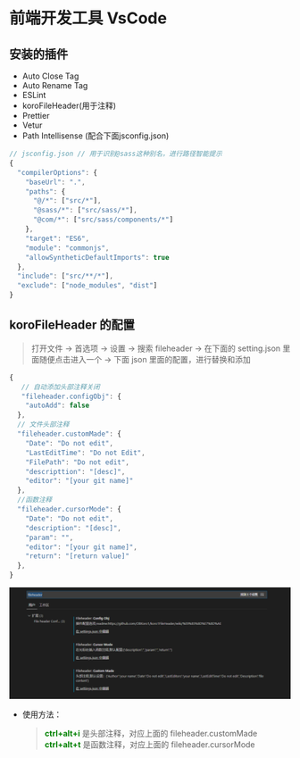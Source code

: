 # 前端开发工具 VsCode

## 安装的插件

- Auto Close Tag
- Auto Rename Tag
- ESLint
- koroFileHeader(用于注释)
- Prettier
- Vetur
- Path Intellisense (配合下面jsconfig.json)

``` js
// jsconfig.json // 用于识别@sass这种别名，进行路径智能提示
{
  "compilerOptions": {
    "baseUrl": ".",
    "paths": {
      "@/*": ["src/*"],
      "@sass/*": ["src/sass/*"],
      "@com/*": ["src/sass/components/*"]
    },
    "target": "ES6",
    "module": "commonjs",
    "allowSyntheticDefaultImports": true
  },
  "include": ["src/**/*"],
  "exclude": ["node_modules", "dist"]
}

```

## koroFileHeader 的配置

> 打开文件 → 首选项 → 设置 → 搜索 fileheader → 在下面的 setting.json 里面随便点击进入一个 → 下面 json 里面的配置，进行替换和添加

```js
{
   // 自动添加头部注释关闭
   "fileheader.configObj": {
    "autoAdd": false
  },
  // 文件头部注释
  "fileheader.customMade": {
    "Date": "Do not edit",
    "LastEditTime": "Do not Edit",
    "FilePath": "Do not edit",
    "descripttion": "[desc]",
    "editor": "[your git name]"
  },
  //函数注释
  "fileheader.cursorMode": {
    "Date": "Do not edit",
    "description": "[desc]",
    "param": "",
    "editor": "[your git name]",
    "return": "[return value]"
  },
}
```

![setting配置](../images/temp.jpg)

- 使用方法：
  > <font color=green>**ctrl+alt+i**</font> 是头部注释，对应上面的 fileheader.customMade  
  > <font color=green>**ctrl+alt+t**</font> 是函数注释，对应上面的 fileheader.cursorMode
